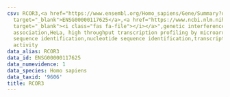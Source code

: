 ```yaml
---
csv: RCOR3,<a href="https://www.ensembl.org/Homo_sapiens/Gene/Summary?db=core;g=ENSG00000117625"
  target="_blank">ENSG00000117625</a>,<a href="https://www.ncbi.nlm.nih.gov/pubmed/17216044"
  target="_blank"><i class="fas fa-file"></i></a>",genetic interference,functional
  association,HeLa, high throughput transcription profiling by microarray,nucleotide
  sequence identification,nucleotide sequence identification,transcriptional regulation,down-regulates
  activity
data_alias: RCOR3
data_id: ENSG00000117625
data_numevidence: 1
data_species: Homo sapiens
data_taxid: '9606'
title: RCOR3
---
```


